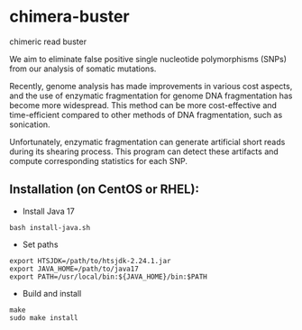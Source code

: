 # chimera-buster
chimeric read buster

We aim to eliminate false positive single nucleotide polymorphisms (SNPs) from our analysis of somatic mutations.

Recently, genome analysis has made improvements in various cost aspects, and the use of 
enzymatic fragmentation for genome DNA fragmentation has become more widespread.
This method can be more cost-effective and time-efficient compared to other methods of DNA fragmentation,
such as sonication.

Unfortunately, enzymatic fragmentation can generate artificial short reads during its shearing process.
This program can detect these artifacts and compute corresponding statistics for each SNP.

## Installation (on CentOS or RHEL):

- Install Java 17

```
bash install-java.sh
```
- Set paths
```
export HTSJDK=/path/to/htsjdk-2.24.1.jar
export JAVA_HOME=/path/to/java17
export PATH=/usr/local/bin:${JAVA_HOME}/bin:$PATH
```
- Build and install
```
make
sudo make install
```
